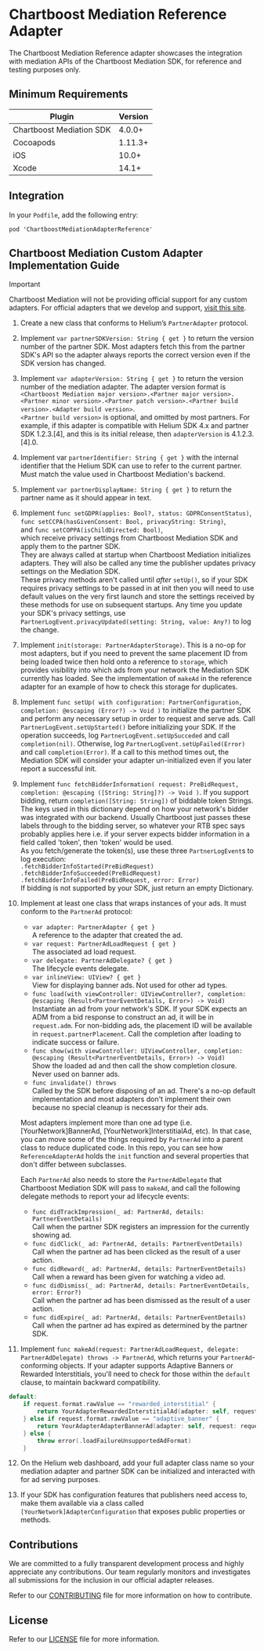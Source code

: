 # Chartboost Mediation Reference Adapter

The Chartboost Mediation Reference adapter showcases the integration with mediation APIs of the Chartboost Mediation SDK, for reference and testing purposes only.

## Minimum Requirements

| Plugin | Version |
| ------ | ------ |
| Chartboost Mediation SDK | 4.0.0+ |
| Cocoapods | 1.11.3+ |
| iOS | 10.0+ |
| Xcode | 14.1+ |

## Integration

In your `Podfile`, add the following entry:
```
pod 'ChartboostMediationAdapterReference'
```

## Chartboost Mediation Custom Adapter Implementation Guide

> [!IMPORTANT]
> Chartboost Mediation will not be providing official support for any custom adapters. For official adapters that we develop and support, [visit this site](https://adapters.chartboost.com).

1. Create a new class that conforms to Helium’s `PartnerAdapter` protocol.
2. Implement `var partnerSDKVersion: String { get }` to return the version number of the partner SDK. Most adapters fetch this from the partner SDK's API so the adapter always reports the correct version even if the SDK version has changed.
3. Implement `var adapterVersion: String { get }` to return the version number of the mediation adapter. The adapter version format is `<Chartboost Mediation major version>.<Partner major version>.<Partner minor version>.<Partner patch version>.<Partner build version>.<Adapter build version>`.  
`<Partner build version>` is optional, and omitted by most partners.
For example, if this adapter is compatible with Helium SDK 4.x and partner SDK 1.2.3.[4], and this is its initial release, then `adapterVersion` is 4.1.2.3.[4].0.
4. Implement var `partnerIdentifier: String { get }` with the internal identifier that the Helium SDK can use to refer to the current partner. Must match the value used in Chartboost Mediation's backend.
5. Implement `var partnerDisplayName: String { get }` to return the partner name as it should appear in text.
6. Implement `func setGDPR(applies: Bool?, status: GDPRConsentStatus)`,  
`func setCCPA(hasGivenConsent: Bool, privacyString: String)`,  
and `func setCOPPA(isChildDirected: Bool)`,  
which receive privacy settings from Chartboost Mediation SDK and apply them to the partner SDK.  
They are always called at startup when Chartboost Mediation initializes adapters. They will also be called any time the publisher updates privacy settings on the Mediation SDK.  
These privacy methods aren't called until *after* `setUp()`, so if your SDK requires privacy settings to be passed in at init then you will need to use default values on the very first launch and store the settings received by these methods for use on subsequent startups.
Any time you update your SDK's privacy settings, use `PartnerLogEvent.privacyUpdated(setting: String, value: Any?)` to log the change.
7. Implement `init(storage: PartnerAdapterStorage)`. This is a no-op for most adapters, but if you need to prevent the same placement ID from being loaded twice then hold onto a reference to `storage`, which provides visibility into which ads from your network the Mediation SDK currently has loaded. See the implementation of `makeAd` in the reference adapter for an example of how to check this storage for duplicates.
8. Implement `func setUp( with configuration: PartnerConfiguration, completion: @escaping (Error?) -> Void )` to initialize the partner SDK and perform any necessary setup in order to request and serve ads. Call `PartnerLogEvent.setUpStarted()` before initializing your SDK. If the operation succeeds, log `PartnerLogEvent.setUpSucceded` and call `completion(nil)`. Otherwise, log `PartnerLogEvent.setUpFailed(Error)` and call `completion(Error)`.
If a call to this method times out, the Mediation SDK will consider your adapter un-initialized even if you later report a successful init.
9. Implement `func fetchBidderInformation( request: PreBidRequest, completion: @escaping ([String: String]?) -> Void )`. If you support bidding, return `completion([String: String])` of biddable token Strings. The keys used in this dictionary depend on how your network's bidder was integrated with our backend. Usually Chartboost just passes these labels through to the bidding server, so whatever your RTB spec says probably applies here i.e. if your server expects bidder information in a field called 'token', then 'token' would be used.  
As you fetch/generate the token(s), use these three `PartnerLogEvent`s to log execution:  
`.fetchBidderInfoStarted(PreBidRequest)`  
`.fetchBidderInfoSucceeded(PreBidRequest)`  
`.fetchBidderInfoFailed(PreBidRequest, error: Error)`  
If bidding is not supported by your SDK, just return an empty Dictionary.
10. Implement at least one class that wraps instances of your ads. It must conform to the `PartnerAd` protocol:  
    - `var adapter: PartnerAdapter { get }`   
    A reference to the adapter that created the ad.  
    - `var request: PartnerAdLoadRequest { get }`  
    The associated ad load request.  
    - `var delegate: PartnerAdDelegate? { get }`  
    The lifecycle events delegate.  
    - `var inlineView: UIView? { get }`  
    View for displaying banner ads. Not used for other ad types.  
    - `func load(with viewController: UIViewController?, completion: @escaping (Result<PartnerEventDetails, Error>) -> Void)`  
    Instantiate an ad from your network's SDK. If your SDK expects an ADM from a bid response to construct an ad, it will be in `request.adm`. For non-bidding ads, the placement ID will be available in `request.partnerPlacement`.
    Call the completion after loading to indicate success or failure.  
    - `func show(with viewController: UIViewController, completion: @escaping (Result<PartnerEventDetails, Error>) -> Void)`  
    Show the loaded ad and then call the show completion closure. Never used on banner ads.  
    - `func invalidate() throws`  
    Called by the SDK before disposing of an ad. There's a no-op default implementation and most adapters don't implement their own because no special cleanup is necessary for their ads.  

    Most adapters implement more than one ad type (i.e. [YourNetwork]BannerAd, [YourNetwork]InterstitialAd, etc). In that case, you can move some of the things required by `PartnerAd` into a parent class to reduce duplicated code. In this repo, you can see how `ReferenceAdapterAd` holds the `init` function and several properties that don't differ between subclasses.  
    
    Each `PartnerAd` also needs to store the `PartnerAdDelegate` that Chartboost Mediation SDK will pass to `makeAd`, and call the following delegate methods to report your ad lifecycle events:  
    - `func didTrackImpression(_ ad: PartnerAd, details: PartnerEventDetails)`  
    Call when the partner SDK registers an impression for the currently showing ad.  
    - `func didClick(_ ad: PartnerAd, details: PartnerEventDetails)`  
    Call when the partner ad has been clicked as the result of a user action.  
    - `func didReward(_ ad: PartnerAd, details: PartnerEventDetails)`  
    Call when a reward has been given for watching a video ad.  
    - `func didDismiss(_ ad: PartnerAd, details: PartnerEventDetails, error: Error?)`  
    Call when the partner ad has been dismissed as the result of a user action.  
    - `func didExpire(_ ad: PartnerAd, details: PartnerEventDetails)`  
    Call when the partner ad has expired as determined by the partner SDK.  
11. Implement `func makeAd(request: PartnerAdLoadRequest, delegate: PartnerAdDelegate) throws -> PartnerAd`, which returns your `PartnerAd`-conforming objects.
If your adapter supports Adaptive Banners or Rewarded Interstitials, you'll need to check for those within the `default` clause, to maintain backward compatibility.
```swift
default:
    if request.format.rawValue == "rewarded_interstitial" {
        return YourAdapterRewardedInterstitialAd(adapter: self, request: request, delegate: delegate)
    } else if request.format.rawValue == "adaptive_banner" {
        return YourAdapterAdapterBannerAd(adapter: self, request: request, delegate: delegate)
    } else {
        throw error(.loadFailureUnsupportedAdFormat)
    }
```
12. On the Helium web dashboard, add your full adapter class name so your mediation adapter and partner SDK can be initialized and interacted with for ad serving purposes.  

13. If your SDK has configuration features that publishers need access to, make them available via a class called `[YourNetwork]AdapterConfiguration` that exposes public properties or methods.

## Contributions

We are committed to a fully transparent development process and highly appreciate any contributions. Our team regularly monitors and investigates all submissions for the inclusion in our official adapter releases.

Refer to our [CONTRIBUTING](https://github.com/ChartBoost/chartboost-mediation-ios-adapter-reference/blob/main/CONTRIBUTING.md) file for more information on how to contribute.

## License

Refer to our [LICENSE](https://github.com/ChartBoost/chartboost-mediation-ios-adapter-reference/blob/main/LICENSE.md) file for more information.
